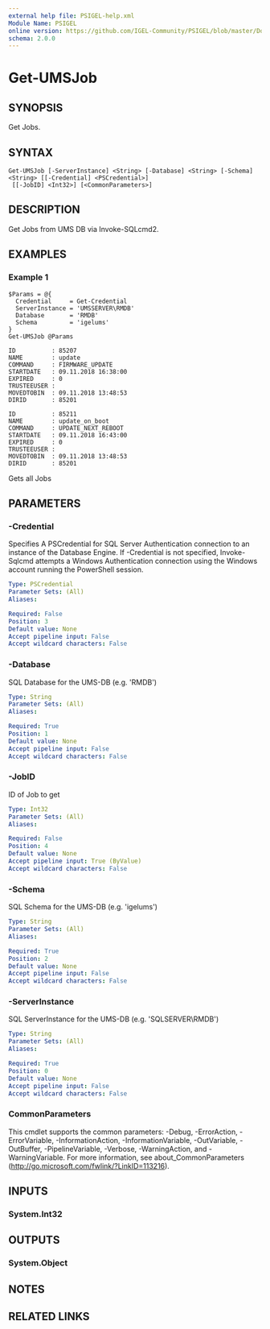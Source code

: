 ```yaml
---
external help file: PSIGEL-help.xml
Module Name: PSIGEL
online version: https://github.com/IGEL-Community/PSIGEL/blob/master/Docs/Get-UMSJob.md
schema: 2.0.0
---
```


# Get-UMSJob

## SYNOPSIS
Get Jobs.

## SYNTAX

```
Get-UMSJob [-ServerInstance] <String> [-Database] <String> [-Schema] <String> [[-Credential] <PSCredential>]
 [[-JobID] <Int32>] [<CommonParameters>]
```

## DESCRIPTION
Get Jobs from UMS DB via Invoke-SQLcmd2.

## EXAMPLES

### Example 1
```powershellpowershell
$Params = @{
  Credential     = Get-Credential
  ServerInstance = 'UMSSERVER\RMDB'
  Database       = 'RMDB'
  Schema         = 'igelums'
}
Get-UMSJob @Params
```

```
ID          : 85207
NAME        : update
COMMAND     : FIRMWARE_UPDATE
STARTDATE   : 09.11.2018 16:38:00
EXPIRED     : 0
TRUSTEEUSER :
MOVEDTOBIN  : 09.11.2018 13:48:53
DIRID       : 85201

ID          : 85211
NAME        : update_on_boot
COMMAND     : UPDATE_NEXT_REBOOT
STARTDATE   : 09.11.2018 16:43:00
EXPIRED     : 0
TRUSTEEUSER :
MOVEDTOBIN  : 09.11.2018 13:48:53
DIRID       : 85201
```

Gets all Jobs

## PARAMETERS

### -Credential
Specifies A PSCredential for SQL Server Authentication connection to an instance of the Database Engine.
If -Credential is not specified, Invoke-Sqlcmd attempts a Windows Authentication connection using the
Windows account running the PowerShell session.

```yaml
Type: PSCredential
Parameter Sets: (All)
Aliases:

Required: False
Position: 3
Default value: None
Accept pipeline input: False
Accept wildcard characters: False
```

### -Database
SQL Database for the UMS-DB (e.g.
'RMDB')

```yaml
Type: String
Parameter Sets: (All)
Aliases:

Required: True
Position: 1
Default value: None
Accept pipeline input: False
Accept wildcard characters: False
```

### -JobID
ID of Job to get

```yaml
Type: Int32
Parameter Sets: (All)
Aliases:

Required: False
Position: 4
Default value: None
Accept pipeline input: True (ByValue)
Accept wildcard characters: False
```

### -Schema
SQL Schema for the UMS-DB (e.g.
'igelums')

```yaml
Type: String
Parameter Sets: (All)
Aliases:

Required: True
Position: 2
Default value: None
Accept pipeline input: False
Accept wildcard characters: False
```

### -ServerInstance
SQL ServerInstance for the UMS-DB (e.g.
'SQLSERVER\RMDB')

```yaml
Type: String
Parameter Sets: (All)
Aliases:

Required: True
Position: 0
Default value: None
Accept pipeline input: False
Accept wildcard characters: False
```

### CommonParameters
This cmdlet supports the common parameters: -Debug, -ErrorAction, -ErrorVariable, -InformationAction, -InformationVariable, -OutVariable, -OutBuffer, -PipelineVariable, -Verbose, -WarningAction, and -WarningVariable. For more information, see about_CommonParameters (http://go.microsoft.com/fwlink/?LinkID=113216).

## INPUTS

### System.Int32

## OUTPUTS

### System.Object
## NOTES

## RELATED LINKS
